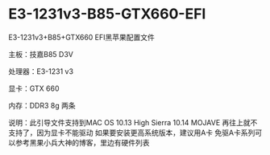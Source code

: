 # E3-1231v3-B85-GTX660-EFI
E3-1231v3+B85+GTX660 EFI黑苹果配置文件

主板：技嘉B85 D3V

处理器：E3-1231 v3

显卡：GTX 660

内存：DDR3 8g  两条

说明：此引导文件支持到MAC OS 10.13 High Sierra   10.14 MOJAVE   再往上就不支持了，因为显卡不能驱动
如果要安装更高系统版本，建议用A卡   免驱A卡系列可以参考黑果小兵大神的博客，里边有硬件列表
